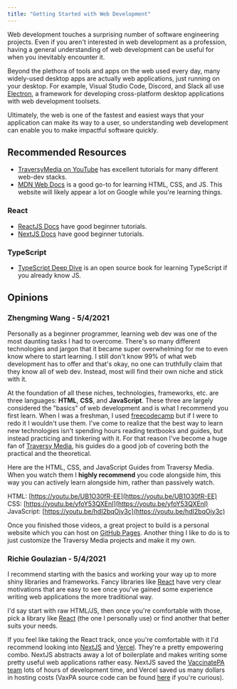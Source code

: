 ```yaml
---
title: "Getting Started with Web Development"
---
```


Web development touches a surprising number of software engineering projects. Even if you aren't interested in web development as a profession, having a general understanding of web development can be useful for when you inevitably encounter it.

Beyond the plethora of tools and apps on the web used every day, many widely-used desktop apps are actually web applications, just running on your desktop. For example, Visual Studio Code, Discord, and Slack all use [Electron](https://www.electronjs.org/), a framework for developing cross-platform desktop applications with web development toolsets.

Ultimately, the web is one of the fastest and easiest ways that your application can make its way to a user, so understanding web development can enable you to make impactful software quickly.

## Recommended Resources
* [TraversyMedia on YouTube](https://www.youtube.com/c/TraversyMedia) has excellent tutorials for many different web-dev stacks.
* [MDN Web Docs](https://developer.mozilla.org/en-US/docs/Learn) is a good go-to for learning HTML, CSS, and JS. This website will likely appear a lot on Google while you're learning things.

### React
* [ReactJS Docs](https://reactjs.org/tutorial/tutorial.html) have good beginner tutorials.
* [NextJS Docs](https://nextjs.org/learn/basics/create-nextjs-app) have good beginner tutorials.

### TypeScript
* [TypeScript Deep Dive](https://basarat.gitbook.io/typescript/) is an open source book for learning TypeScript if you already know JS.

## Opinions
### Zhengming Wang - 5/4/2021
Personally as a beginner programmer, learning web dev was one of the most daunting tasks I had to overcome. There's so many different technologies and jargon that it became super overwhelming for me to even know where to start learning. I still don't know 99% of what web development has to offer and that's okay, no one can truthfully claim that they know all of web dev. Instead, most will find their own niche and stick with it. 

At the foundation of all these niches, technologies, frameworks, etc. are three languages: **HTML**, **CSS**, and **JavaScript**. These three are largely considered the "basics" of web development and is what I recommend you first learn. When I was a freshman, I used [freecodecamp](https://www.freecodecamp.org/) but if I were to redo it I wouldn't use them. I've come to realize that the best way to learn new technologies isn't spending hours reading textbooks and guides, but instead practicing and tinkering with it. For that reason I've become a huge fan of [Traversy Media](https://www.youtube.com/user/TechGuyWeb), his guides do a good job of covering both the practical and the theoretical.  

Here are the HTML, CSS, and JavaScript Guides from Traversy Media. When you watch them I **highly recommend** you code alongside him, this way you can actively learn alongside him, rather than passively watch.

HTML: [https://youtu.be/UB1O30fR-EE](https://youtu.be/UB1O30fR-EE)
CSS: [https://youtu.be/yfoY53QXEnI](https://youtu.be/yfoY53QXEnI)
JavaScript: [https://youtu.be/hdI2bqOjy3c](https://youtu.be/hdI2bqOjy3c)

Once you finished those videos, a great project to build is a personal website which you can host on [GitHub Pages](https://pages.github.com/). Another thing I like to do is to just customize the Traversy Media projects and make it my own.  

### Richie Goulazian - 5/4/2021
I recommend starting with the basics and working your way up to more shiny libraries and frameworks. Fancy libraries like [React](https://reactjs.org/) have very clear motivations that are easy to see once you've gained some experience writing web applications the more traditional way. 

I'd say start with raw HTML/JS, then once you're comfortable with those, pick a library like [React](https://reactjs.org/) (the one I personally use) or find another that better suits your needs.

If you feel like taking the React track, once you're comfortable with it I'd recommend looking into [NextJS](https://nextjs.org/) and [Vercel](https://vercel.com/). They're a pretty empowering combo. NextJS abstracts away a lot of boilerplate and makes writing some pretty useful web applications rather easy. NextJS saved the [VaccinatePA team](https://www.cs.pitt.edu/news/2021-cs-students-create-vaccinatepa-org) lots of hours of development time, and Vercel saved us many dollars in hosting costs (VaxPA source code can be found [here](https://github.com/VaccinatePA/Vaccinate-PA) if you're curious).
